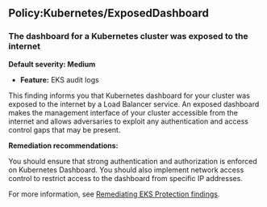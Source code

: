 

Policy:Kubernetes/ExposedDashboard
----------------------------------

### The dashboard for a Kubernetes cluster was exposed to the internet

**Default severity: Medium**

* **Feature:** EKS audit logs

This finding informs you that Kubernetes dashboard for your cluster was exposed to the internet by a Load Balancer service. An exposed dashboard makes the management interface of your cluster accessible from the internet and allows adversaries to exploit any authentication and access control gaps that may be present.

**Remediation recommendations:**

You should ensure that strong authentication and authorization is enforced on Kubernetes Dashboard. You should also implement network access control to restrict access to the dashboard from specific IP addresses.

For more information, see [Remediating EKS Protection findings](https://docs.aws.amazon.com/guardduty/latest/ug/guardduty-remediate-kubernetes.html).

